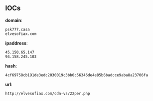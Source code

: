 
## IOCs

__domain__:

```text
psk777.casa
elvesofiax.com
```
__ipaddress__:

```text
45.150.65.147
94.158.245.103
```
__hash__:

```text
4cf69758cb191de3edc2030019c3bb0c56346de4e85b6badcce9aba8a23706fa
```
__url__:

```text
http://elvesofiax.com/cdn-vs/22per.php
```